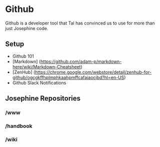 # Github

Github is a developer tool that Tal has convinced us to use for more than just Josephine code. 

## Setup

+ Github 101
+ [Markdown] (https://github.com/adam-p/markdown-here/wiki/Markdown-Cheatsheet)
+ [ZenHub] (https://chrome.google.com/webstore/detail/zenhub-for-github/ogcgkffhplmphkaahpmffcafajaocjbd?hl=en-US)
+ Github Slack Notifications

## Josephine Repositories

### /www
### /handbook
### /wiki
